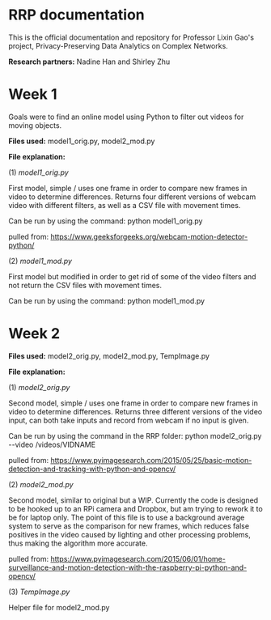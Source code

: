 # RRP documentation

This is the official documentation and repository for Professor Lixin Gao's project, Privacy-Preserving Data Analytics on Complex Networks. 

**Research partners:** Nadine Han and Shirley Zhu

# Week 1
Goals were to find an online model using Python to filter out videos for moving objects.

**Files used:** model1_orig.py, model2_mod.py

**File explanation:**

(1) _model1_orig.py_

First model, simple / uses one frame in order to compare new frames in video to determine differences. Returns four different versions of webcam video with different filters, as well as a CSV file with movement times.

Can be run by using the command: python model1_orig.py

pulled from: https://www.geeksforgeeks.org/webcam-motion-detector-python/

(2) _model1_mod.py_

First model but modified in order to get rid of some of the video filters and not return the CSV files with movement times.

Can be run by using the command: python model1_mod.py

# Week 2
**Files used:** model2_orig.py, model2_mod.py, TempImage.py

**File explanation:**

(1) _model2_orig.py_

Second model, simple / uses one frame in order to compare new frames in video to determine differences. Returns three different versions of the video input, can both take inputs and record from webcam if no input is given. 

Can be run by using the command in the RRP folder: python model2_orig.py --video /videos/VIDNAME

pulled from: https://www.pyimagesearch.com/2015/05/25/basic-motion-detection-and-tracking-with-python-and-opencv/

(2) _model2_mod.py_

Second model, similar to original but a WIP. Currently the code is designed to be hooked up to an RPi camera and Dropbox, but am trying to rework it to be for laptop only. The point of this file is to use a background average system to serve as the comparison for new frames, which reduces false positives in the video caused by lighting and other processing problems, thus making the algorithm more accurate.

pulled from: https://www.pyimagesearch.com/2015/06/01/home-surveillance-and-motion-detection-with-the-raspberry-pi-python-and-opencv/

(3) _TempImage.py_

Helper file for model2_mod.py
